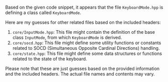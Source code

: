Based on the given code snippet, it appears that the file `KeyboardMode.hpp` is defining a class called `KeyboardMode`. 

Here are my guesses for other related files based on the included headers:

1. `core/InputMode.hpp`: This file might contain the definition of the base class `InputMode`, from which `KeyboardMode` is derived.
2. `core/socd.hpp`: This file might define some utility functions or constants related to SOCD (Simultaneous Opposite Cardinal Directions) handling.
3. `core/state.hpp`: This file might define some data structures or functions related to the state of the keyboard.

Please note that these are just guesses based on the provided information and the included headers. The actual file names and contents may vary.